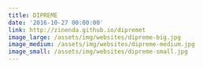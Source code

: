 ```yaml
---
title: DIPREME
date: '2016-10-27 00:00:00'
link: http://zinenda.github.io/dipremet
image_large: /assets/img/websites/dipreme-big.jpg
image_medium: /assets/img/websites/dipreme-medium.jpg
image_small: /assets/img/websites/dipreme-small.jpg
---
```

